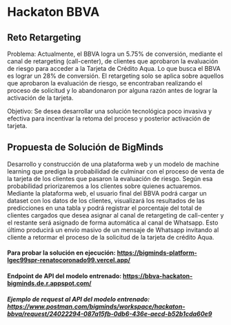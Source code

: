 # Hackaton BBVA
## Reto Retargeting

Problema: Actualmente, el BBVA logra un 5.75% de conversión, mediante el canal de retargeting (call-center), de clientes que aprobaron la evaluación de riesgo para acceder a la Tarjeta de Crédito Aqua. Lo que busca el BBVA es lograr un 28% de conversión. El retargeting solo se aplica sobre aquellos que aprobaron la evaluación de riesgo, se encontraban realizando el proceso de solicitud y lo abandonaron por alguna razón antes de lograr la activación de la tarjeta.

Objetivo: Se desea desarrollar una solución tecnológica poco invasiva y efectiva para incentivar la retoma del proceso y posterior activación de tarjeta.

## Propuesta de Solución de BigMinds

Desarrollo y construcción de una plataforma web y un modelo de machine learning que prediga la probabilidad de culminar con el proceso de venta de la tarjeta de los clientes que pasaron la evaluación de riesgo. Según esa probabilidad priorizaremos a los clientes sobre quienes actuaremos. Mediante la plataforma web, el usuario final del BBVA podrá cargar un dataset con los datos de los clientes, visualizará los resultados de las predicciones en una tabla y podrá registrar el porcentaje del total de clientes cargados que desea asignar al canal de retargeting de call-center y el restante será asignado de forma automática al canal de Whatsapp. Esto último producirá un envío masivo de un mensaje de Whatsapp invitando al cliente a retormar el proceso de la solicitud de la tarjeta de crédito Aqua.

#### Para probar la solución en ejecución: https://bigminds-platform-lgec99spr-renatocoronado99.vercel.app/
#### Endpoint de API del modelo entrenado: https://bbva-hackaton-bigminds.de.r.appspot.com/
##### Ejemplo de request al API del modelo entrenado: https://www.postman.com/bigminds/workspace/hackaton-bbva/request/24022294-087a15fb-0db6-436e-aecd-b52b1cda60e9
